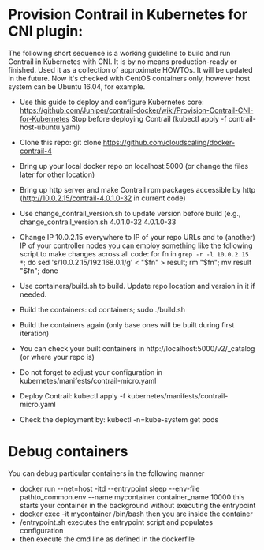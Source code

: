 # Provision Contrail in Kubernetes for CNI plugin:

The following short sequence is a working guideline to build and run Contrail in Kubernetes with CNI.
It is by no means production-ready or finished. Used it as a collection of approximate HOWTOs.
It will be updated in the future.
Now it's checked with CentOS containers only, however host system can be Ubuntu 16.04, for example.

* Use this guide to deploy and configure Kubernetes core:
  https://github.com/Juniper/contrail-docker/wiki/Provision-Contrail-CNI-for-Kubernetes
  Stop before deploying Contrail (kubectl apply -f contrail-host-ubuntu.yaml)
  
* Clone this repo:
  git clone https://github.com/cloudscaling/docker-contrail-4

* Bring up your local docker repo on localhost:5000 (or change the files later for other location)

* Bring up http server and make Contrail rpm packages accessible by http (http://10.0.2.15/contrail-4.0.1.0-32 in current code)

* Use change_contrail_version.sh to update version before build (e.g., change_contrail_version.sh 4.0.1.0-32 4.0.1.0-33

* Change IP 10.0.2.15 everywhere to IP of your repo URLs and to (another) IP of your controller nodes
  you can employ something like the following script to make changes across all code:
  for fn in `grep -r -l 10.0.2.15 *`; do sed 's/10.0.2.15/192.168.0.1/g' < "$fn" > result; rm "$fn"; mv result "$fn"; done

* Use containers/build.sh to build. Update repo location and version in it if needed.

* Build the containers: cd containers; sudo ./build.sh

* Build the containers again (only base ones will be built during first iteration)

* You can check your built containers in http://localhost:5000/v2/_catalog (or where your repo is)

* Do not forget to adjust your configuration in kubernetes/manifests/contrail-micro.yaml

* Deploy Contrail:
  kubectl apply -f kubernetes/manifests/contrail-micro.yaml

* Check the deployment by:
  kubectl -n=kube-system get pods

# Debug containers
You can debug particular containers in the following manner

* docker run --net=host -itd --entrypoint sleep --env-file pathto_common.env --name mycontainer container_name 10000
  this starts your container in the background without executing the entrypoint
* docker exec -it mycontainer /bin/bash
  then you are inside the container
* /entrypoint.sh
  executes the entrypoint script and populates configuration
* then execute the cmd line as defined in the dockerfile
